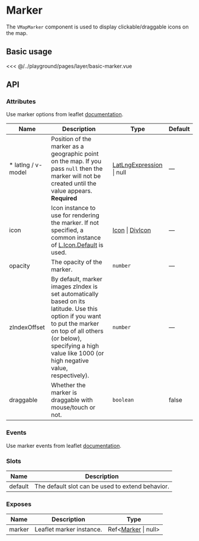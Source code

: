 # Marker

The `VMapMarker` component is used to display clickable/draggable icons on the map.

## Basic usage

<ClientOnly>
  <Demo url="/layer/basic-marker" >
  
<<< @/../playground/pages/layer/basic-marker.vue
  
  </Demo>
</ClientOnly>

## API

### Attributes

Use marker options from leaflet [documentation](https://leafletjs.com/reference.html#marker).

| Name                | Description                                                                                                                                                                                                                           | Type                                                                             | Default |
| ------------------- | ------------------------------------------------------------------------------------------------------------------------------------------------------------------------------------------------------------------------------------- | -------------------------------------------------------------------------------- | ------- |
| \* latlng / v-model | Position of the marker as a geographic point on the map. If you pass `null` then the marker will not be created until the value appears. **Required**                                                                                 | [LatLngExpression](/components/types.html#latlngexpression) \| null              | —       |
| icon                | Icon instance to use for rendering the marker. If not specified, a common instance of [L.Icon.Default](https://leafletjs.com/reference.html#icon-default) is used.                                                                    | [Icon](/components/types.html#icon) \| [DivIcon](/components/types.html#divicon) | —       |
| opacity             | The opacity of the marker.                                                                                                                                                                                                            | `number`                                                                         | —       |
| zIndexOffset        | By default, marker images zIndex is set automatically based on its latitude. Use this option if you want to put the marker on top of all others (or below), specifying a high value like 1000 (or high negative value, respectively). | `number`                                                                         | —       |
| draggable           | Whether the marker is draggable with mouse/touch or not.                                                                                                                                                                              | `boolean`                                                                        | false   |

### Events

Use marker events from leaflet [documentation](https://leafletjs.com/reference.html#marker-event).

### Slots

| Name    | Description                                      |
| ------- | ------------------------------------------------ |
| default | The default slot can be used to extend behavior. |

### Exposes

| Name   | Description              | Type                                                 |
| ------ | ------------------------ | ---------------------------------------------------- |
| marker | Leaflet marker instance. | Ref<[Marker](/components/types.html#marker) \| null> |
